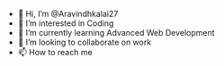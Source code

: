 - 👋 Hi, I’m @Aravindhkalai27
- 👀 I’m interested in Coding
- 🌱 I’m currently learning Advanced Web Development
- 💞️ I’m looking to collaborate on work
- 📫 How to reach me 

<!---
Aravindhkalai27/Aravindhkalai27 is a ✨ special ✨ repository because its `README.md` (this file) appears on your GitHub profile.
You can click the Preview link to take a look at your changes.
--->
